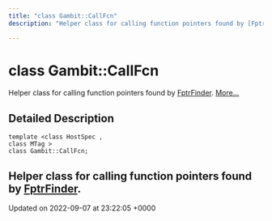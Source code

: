 ```yaml
---
title: "class Gambit::CallFcn"
description: "Helper class for calling function pointers found by [FptrFinder](). "

---
```


# class Gambit::CallFcn



Helper class for calling function pointers found by [FptrFinder]().  [More...](#detailed-description)

## Detailed Description

```
template <class HostSpec ,
class MTag >
class Gambit::CallFcn;
```

Helper class for calling function pointers found by [FptrFinder](). 
-------------------------------

Updated on 2022-09-07 at 23:22:05 +0000